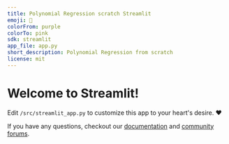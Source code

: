 ```yaml
---
title: Polynomial Regression scratch Streamlit
emoji: 🚀
colorFrom: purple
colorTo: pink
sdk: streamlit
app_file: app.py
short_description: Polynomial Regression from scratch
license: mit
---
```


# Welcome to Streamlit!

Edit `/src/streamlit_app.py` to customize this app to your heart's desire. :heart:

If you have any questions, checkout our [documentation](https://docs.streamlit.io) and [community
forums](https://discuss.streamlit.io).
